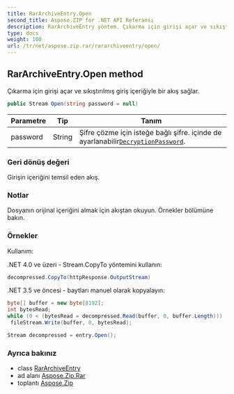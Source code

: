```yaml
---
title: RarArchiveEntry.Open
second_title: Aspose.ZIP for .NET API Referansı
description: RarArchiveEntry yöntem. Çıkarma için girişi açar ve sıkıştırılmış giriş içeriğiyle bir akış sağlar.
type: docs
weight: 100
url: /tr/net/aspose.zip.rar/rararchiveentry/open/
---
```

## RarArchiveEntry.Open method

Çıkarma için girişi açar ve sıkıştırılmış giriş içeriğiyle bir akış sağlar.

```csharp
public Stream Open(string password = null)
```

| Parametre | Tip | Tanım |
| --- | --- | --- |
| password | String | Şifre çözme için isteğe bağlı şifre. içinde de ayarlanabilir[`DecryptionPassword`](../../rararchiveloadoptions/decryptionpassword/). |

### Geri dönüş değeri

Girişin içeriğini temsil eden akış.

### Notlar

Dosyanın orijinal içeriğini almak için akıştan okuyun. Örnekler bölümüne bakın.

### Örnekler

Kullanım:

.NET 4.0 ve üzeri - Stream.CopyTo yöntemini kullanın:

```csharp
decompressed.CopyTo(httpResponse.OutputStream)
```

.NET 3.5 ve öncesi - baytları manuel olarak kopyalayın:

```csharp
byte[] buffer = new byte[8192];
int bytesRead;
while (0 < (bytesRead = decompressed.Read(buffer, 0, buffer.Length)))
 fileStream.Write(buffer, 0, bytesRead);
```

```csharp
Stream decompressed = entry.Open();
```

### Ayrıca bakınız

* class [RarArchiveEntry](../)
* ad alanı [Aspose.Zip.Rar](../../rararchiveentry/)
* toplantı [Aspose.Zip](../../../)


